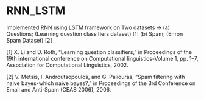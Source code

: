 # RNN_LSTM

Implemented RNN using LSTM framework on Two datasets -> (a) Questions; (Learning question classifiers dataset) [1] 
(b) Spam; (Enron Spam Dataset) [2]

[1] X. Li and D. Roth, “Learning question classifiers,” in Proceedings of the 19th international conference on 
Computational linguistics-Volume 1, pp. 1–7, Association for Computational Linguistics, 2002.

[2] V. Metsis, I. Androutsopoulos, and G. Paliouras, “Spam filtering with naive bayes-which naive bayes?,” in 
Proceedings of the 3rd Conference on Email and Anti-Spam (CEAS 2006), 2006.
